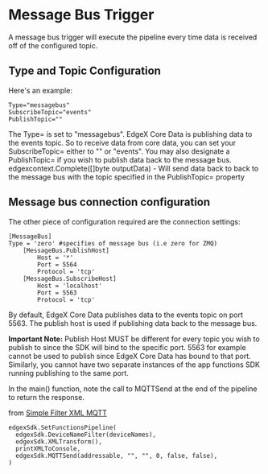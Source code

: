 # Message Bus Trigger

A message bus trigger will execute the pipeline every time data is
received off of the configured topic.

## Type and Topic Configuration

Here's an example:

``` golang
Type="messagebus"
SubscribeTopic="events"
PublishTopic=""
```

The Type= is set to "messagebus". EdgeX Core Data is publishing data
to the events topic. So to receive data from core data, you can set your
SubscribeTopic= either to "" or "events". You may also designate a
PublishTopic= if you wish to publish data back to the message bus.
edgexcontext.Complete(\[\]byte outputData) - Will send data back to back
to the message bus with the topic specified in the PublishTopic=
property

## Message bus connection configuration

The other piece of configuration required are the connection settings:

``` golang
[MessageBus]
Type = 'zero' #specifies of message bus (i.e zero for ZMQ)
    [MessageBus.PublishHost]
        Host = '*'
        Port = 5564
        Protocol = 'tcp'
    [MessageBus.SubscribeHost]
        Host = 'localhost'
        Port = 5563
        Protocol = 'tcp'
```

By default, EdgeX Core Data publishes data to the events topic on port
5563. The publish host is used if publishing data back to the message
bus.

**Important Note:** Publish Host MUST be different for every topic you
wish to publish to since the SDK will bind to the specific port. 5563
for example cannot be used to publish since EdgeX Core Data has bound to
that port. Similarly, you cannot have two separate instances of the app
functions SDK running publishing to the same port.

In the main() function, note the call to MQTTSend at the end of the
pipeline to return the response.

from [Simple Filter XML
MQTT](https://github.com/edgexfoundry/app-functions-sdk-go/tree/master/examples/simple-filter-xml-mqtt)

``` golang
edgexSdk.SetFunctionsPipeline(
  edgexSdk.DeviceNameFilter(deviceNames),
  edgexSdk.XMLTransform(),
  printXMLToConsole,
  edgexSdk.MQTTSend(addressable, "", "", 0, false, false),
)
```
